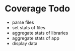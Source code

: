 # Coverage Todo
* parse files
* set stats of files
* aggregate stats of libraries
* aggregate stats of app
* display data